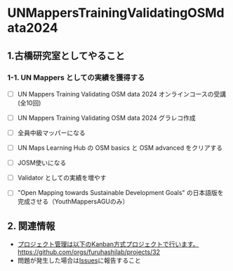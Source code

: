# UNMappersTrainingValidatingOSMdata2024

## 1.古橋研究室としてやること

### 1-1. UN Mappers としての実績を獲得する
* [ ] UN Mappers Training Validating OSM data 2024 オンラインコースの受講(全10回)
* [ ] UN Mappers Training Validating OSM data 2024 グラレコ作成
* [ ] 全員中級マッパーになる
* [ ] UN Maps Learning Hub の OSM basics と OSM advanced をクリアする
* [ ] JOSM使いになる
* [ ] Validator としての実績を増やす
* [ ] "Open Mapping towards Sustainable Development Goals" の日本語版を完成させる（YouthMappersAGUのみ）


## 2. 関連情報
* [プロジェクト管理は以下のKanban方式プロジェクトで行います。](https://github.com/orgs/furuhashilab/projects/32)
https://github.com/orgs/furuhashilab/projects/32
* 問題が発生した場合は[Issues](https://github.com/furuhashilab/UNMappersTrainingValidatingOSMdata2024/issues)に報告すること
